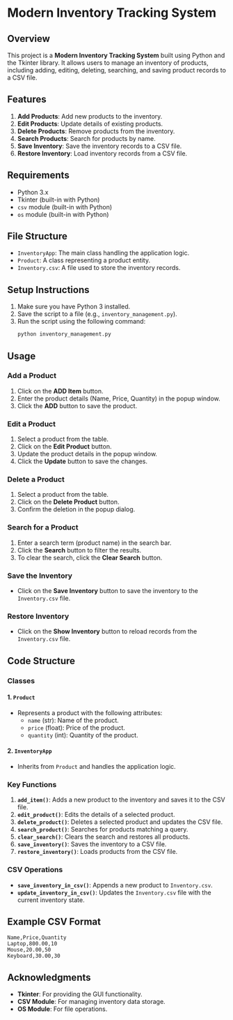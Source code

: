 # Modern Inventory Tracking System

## Overview

This project is a **Modern Inventory Tracking System** built using Python and the Tkinter library. It allows users to manage an inventory of products, including adding, editing, deleting, searching, and saving product records to a CSV file.

## Features

1. **Add Products**: Add new products to the inventory.
2. **Edit Products**: Update details of existing products.
3. **Delete Products**: Remove products from the inventory.
4. **Search Products**: Search for products by name.
5. **Save Inventory**: Save the inventory records to a CSV file.
6. **Restore Inventory**: Load inventory records from a CSV file.

## Requirements

- Python 3.x
- Tkinter (built-in with Python)
- `csv` module (built-in with Python)
- `os` module (built-in with Python)

## File Structure

- `InventoryApp`: The main class handling the application logic.
- `Product`: A class representing a product entity.
- `Inventory.csv`: A file used to store the inventory records.

## Setup Instructions

1. Make sure you have Python 3 installed.
2. Save the script to a file (e.g., `inventory_management.py`).
3. Run the script using the following command:
   ```bash
   python inventory_management.py
   ```

## Usage

### Add a Product

1. Click on the **ADD Item** button.
2. Enter the product details (Name, Price, Quantity) in the popup window.
3. Click the **ADD** button to save the product.

### Edit a Product

1. Select a product from the table.
2. Click on the **Edit Product** button.
3. Update the product details in the popup window.
4. Click the **Update** button to save the changes.

### Delete a Product

1. Select a product from the table.
2. Click on the **Delete Product** button.
3. Confirm the deletion in the popup dialog.

### Search for a Product

1. Enter a search term (product name) in the search bar.
2. Click the **Search** button to filter the results.
3. To clear the search, click the **Clear Search** button.

### Save the Inventory

- Click on the **Save Inventory** button to save the inventory to the `Inventory.csv` file.

### Restore Inventory

- Click on the **Show Inventory** button to reload records from the `Inventory.csv` file.

## Code Structure

### Classes

#### 1. `Product`

- Represents a product with the following attributes:
  - `name` (str): Name of the product.
  - `price` (float): Price of the product.
  - `quantity` (int): Quantity of the product.

#### 2. `InventoryApp`

- Inherits from `Product` and handles the application logic.

### Key Functions

1. **`add_item()`**: Adds a new product to the inventory and saves it to the CSV file.
2. **`edit_product()`**: Edits the details of a selected product.
3. **`delete_product()`**: Deletes a selected product and updates the CSV file.
4. **`search_product()`**: Searches for products matching a query.
5. **`clear_search()`**: Clears the search and restores all products.
6. **`save_inventory()`**: Saves the inventory to a CSV file.
7. **`restore_inventory()`**: Loads products from the CSV file.

### CSV Operations

- **`save_inventory_in_csv()`**: Appends a new product to `Inventory.csv`.
- **`update_inventory_in_csv()`**: Updates the `Inventory.csv` file with the current inventory state.

## Example CSV Format

```csv
Name,Price,Quantity
Laptop,800.00,10
Mouse,20.00,50
Keyboard,30.00,30
```

## Acknowledgments

- **Tkinter**: For providing the GUI functionality.
- **CSV Module**: For managing inventory data storage.
- **OS Module**: For file operations.


